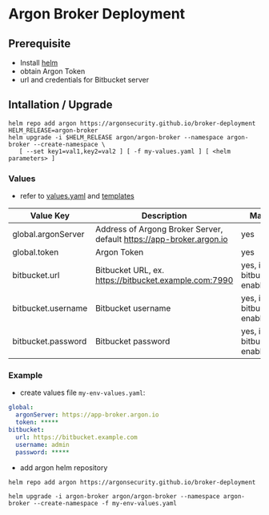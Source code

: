 # Argon Broker Deployment

## Prerequisite
- Install [helm](https://github.com/helm/helm/releases) 
- obtain Argon Token
- url and credentials for Bitbucket server 

## Intallation / Upgrade
```
helm repo add argon https://argonsecurity.github.io/broker-deployment
HELM_RELEASE=argon-broker
helm upgrade -i $HELM_RELEASE argon/argon-broker --namespace argon-broker --create-namespace \
   [ --set key1=val1,key2=val2 ] [ -f my-values.yaml ] [ <helm parameters> ] 
```

### Values
- refer to [values.yaml](helm-chart/values.yaml) and [templates](helm-chart/templates) 

| Value Key | Description | Mandatory |
| --- | --- | --- |
| global.argonServer | Address of Argong Broker Server, default https://app-broker.argon.io | yes |
| global.token | Argon Token | yes |
| bitbucket.url | Bitbucket URL, ex. https://bitbucket.example.com:7990 | yes, if bitbucketBroker enabled |
| bitbucket.username | Bitbucket username | yes, if bitbucketBroker enabled |
| bitbucket.password | Bitbucket password | yes, if bitbucketBroker enabled |

### Example
- create values file `my-env-values.yaml`:
```yaml
global:
  argonServer: https://app-broker.argon.io
  token: ***** 
bitbucket:
  url: https://bitbucket.example.com
  username: admin
  password: *****
```
- add argon helm repository

```
helm repo add argon https://argonsecurity.github.io/broker-deployment

helm upgrade -i argon-broker argon/argon-broker --namespace argon-broker --create-namespace -f my-env-values.yaml
```



